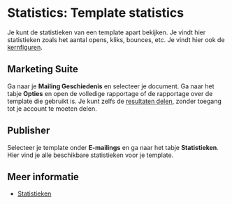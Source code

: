 # Statistics: Template statistics

Je kunt de statistieken van een template apart bekijken. Je vindt hier 
statistieken zoals het aantal opens, kliks, bounces, etc. Je vindt hier 
ook de [kernfiguren](./statistics-key-figures).

## Marketing Suite

Ga naar je **Mailing Geschiedenis** en selecteer je document. 
Ga naar het tabje **Opties** en open de volledige rapportage of de rapportage 
over de template die gebruikt is. Je kunt zelfs de [resultaten delen](./statistics-share), 
zonder toegang tot je account te moeten delen.

## Publisher

Selecteer je template onder **E-mailings** en ga naar het tabje **Statistieken**. 
Hier vind je alle beschikbare statistieken voor je template.

## Meer informatie

* [Statistieken](./statistics)
